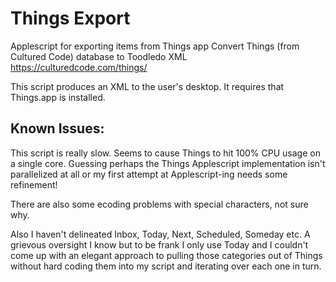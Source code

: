 # Things Export
Applescript for exporting items from Things app
Convert Things (from Cultured Code) database to Toodledo XML
https://culturedcode.com/things/

This script produces an XML to the user's desktop.
It requires that Things.app is installed.


## Known Issues:
This script is really slow. Seems to cause Things to hit 100% CPU usage on a single core.
Guessing perhaps the Things Applescript implementation isn't parallelized at all or my first attempt at Applescript-ing needs some refinement!

There are also some ecoding problems with special characters, not sure why.

Also I haven't delineated Inbox, Today, Next, Scheduled, Someday etc. A grievous oversight I know but to be frank I only use Today and I couldn't come up with an elegant approach to pulling those categories out of Things without hard coding them into my script and iterating over each one in turn.

